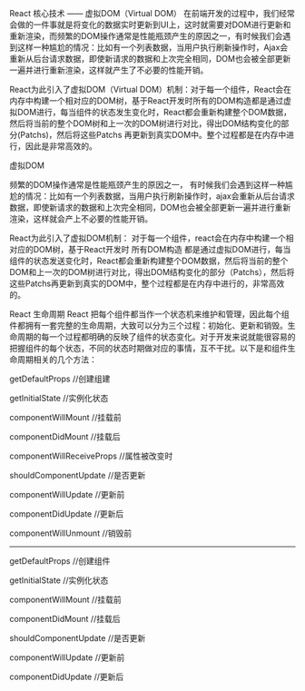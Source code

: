 React 核心技术 —— 虚拟DOM（Virtual DOM）
在前端开发的过程中，我们经常会做的一件事就是将变化的数据实时更新到UI上，这时就需要对DOM进行更新和重新渲染，而频繁的DOM操作通常是性能瓶颈产生的原因之一，有时候我们会遇到这样一种尴尬的情况：比如有一个列表数据，当用户执行刷新操作时，Ajax会重新从后台请求数据，即使新请求的数据和上次完全相同，DOM也会被全部更新一遍并进行重新渲染，这样就产生了不必要的性能开销。

React为此引入了虚拟DOM（Virtual DOM）机制：对于每一个组件，React会在内存中构建一个相对应的DOM树，基于React开发时所有的DOM构造都是通过虚拟DOM进行，每当组件的状态发生变化时，React都会重新构建整个DOM数据，然后将当前的整个DOM树和上一次的DOM树进行对比，得出DOM结构变化的部分(Patchs)，然后将这些Patchs 再更新到真实DOM中。整个过程都是在内存中进行，因此是非常高效的。



虚拟DOM

频繁的DOM操作通常是性能瓶颈产生的原因之一，
有时候我们会遇到这样一种尴尬的情况：比如有一个列表数据，当用户执行刷新操作时，ajax会重新从后台请求数据，即使新请求的数据和上次完全相同，DOM也会被全部更新一遍并进行重新渲染，这样就会产上不必要的性能开销。

React为此引入了虚拟DOM机制： 
对于每一个组件，react会在内存中构建一个相对应的DOM树，基于React开发时 所有DOM构造 都是通过虚拟DOM进行，每当组件的状态发送变化时，React都会重新构建整个DOM数据，然后将当前的整个DOM和上一次的DOM树进行对比，得出DOM结构变化的部分（Patchs），然后将这些Patchs再更新到真实的DOM中，整个过程都是在内存中进行的，非常高效的。

React 生命周期
React 把每个组件都当作一个状态机来维护和管理，因此每个组件都拥有一套完整的生命周期，大致可以分为三个过程：初始化、更新和销毁。生命周期的每一个过程都明确的反映了组件的状态变化。对于开发来说就能很容易的把握组件的每个状态，不同的状态时期做对应的事情，互不干扰。以下是和组件生命周期相关的几个方法：

getDefaultProps //创建组建

getInitialState  //实例化状态

componentWillMount  //挂载前

componentDidMount //挂载后

componentWillReceiveProps //属性被改变时

shouldComponentUpdate //是否更新

componentWillUpdate //更新前

componentDidUpdate //更新后

componentWillUnmount //销毁前

-------------------------------
getDefaultProps //创建组件

getInitialState //实例化状态

componentWillMount //挂载前

componentDidMount  //挂载后

shouldComponentUpdate //是否更新

componentWillUpdate //更新前

componentDidUpdate //更新后

